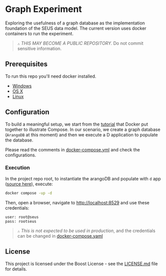 # Graph Experiment

Exploring the usefulness of a graph database as the implementation foundation of the SEUS data model. The current version uses docker containers to run the experiment.

> ``⚠`` *THIS MAY BECOME A PUBLIC REPOSITORY.* Do not commit sensitive information.

## Prerequisites

To run this repo you'll need docker installed.

* [Windows](https://docs.docker.com/desktop/install/windows-install/)
* [OS X](https://docs.docker.com/desktop/install/mac-install/)
* [Linux](https://docs.docker.com/desktop/install/linux-install/)

## Configuration

To build a meaningful setup, we start from the [tutorial](https://docs.docker.com/compose/gettingstarted/)
that Docker put together to illustrate Compose. In our scenario, we create a graph database (`ArangoDB` at this moment) and then we execute a D application to populate the database.

Please read the comments in [docker-compose.yml](./docker-compose.yml) and check the configurations.

### Execution

In the project repo root, to instantiate the arangoDB and populate with `d` app ([source here](./apps/d/source/app.d)), execute:

```bash
docker compose -up -d
```

Then, open a browser, navigate to [http://localhost:8529](http://localhost:8529) and use these credentials:

```text
user: root@seus
pass: rootseus
```

> ``⚠`` *This is not expected to be used in production*, and the credentials can be changed in [docker-compose.yaml](./docker-compose.yml#L9)

## License

This project is licensed under the Boost License - see the [LICENSE.md](LICENSE.md) file for details.
